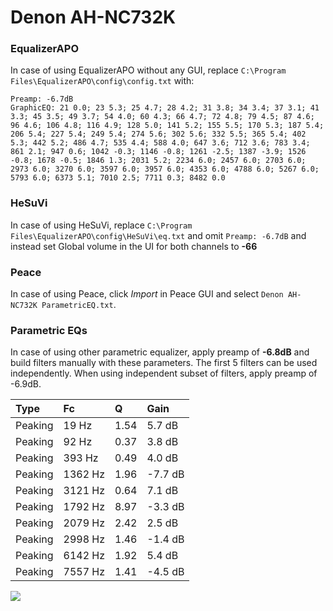 # Denon AH-NC732K

### EqualizerAPO
In case of using EqualizerAPO without any GUI, replace `C:\Program Files\EqualizerAPO\config\config.txt`
with:
```
Preamp: -6.7dB
GraphicEQ: 21 0.0; 23 5.3; 25 4.7; 28 4.2; 31 3.8; 34 3.4; 37 3.1; 41 3.3; 45 3.5; 49 3.7; 54 4.0; 60 4.3; 66 4.7; 72 4.8; 79 4.5; 87 4.6; 96 4.6; 106 4.8; 116 4.9; 128 5.0; 141 5.2; 155 5.5; 170 5.3; 187 5.4; 206 5.4; 227 5.4; 249 5.4; 274 5.6; 302 5.6; 332 5.5; 365 5.4; 402 5.3; 442 5.2; 486 4.7; 535 4.4; 588 4.0; 647 3.6; 712 3.6; 783 3.4; 861 2.1; 947 0.6; 1042 -0.3; 1146 -0.8; 1261 -2.5; 1387 -3.9; 1526 -0.8; 1678 -0.5; 1846 1.3; 2031 5.2; 2234 6.0; 2457 6.0; 2703 6.0; 2973 6.0; 3270 6.0; 3597 6.0; 3957 6.0; 4353 6.0; 4788 6.0; 5267 6.0; 5793 6.0; 6373 5.1; 7010 2.5; 7711 0.3; 8482 0.0
```

### HeSuVi
In case of using HeSuVi, replace `C:\Program Files\EqualizerAPO\config\HeSuVi\eq.txt` and omit `Preamp:
-6.7dB` and instead set Global volume in the UI for both channels to **-66**

### Peace
In case of using Peace, click *Import* in Peace GUI and select `Denon AH-NC732K ParametricEQ.txt`.

### Parametric EQs
In case of using other parametric equalizer, apply preamp of **-6.8dB** and build filters manually
with these parameters. The first 5 filters can be used independently.
When using independent subset of filters, apply preamp of -6.9dB.

| Type    | Fc      |    Q | Gain    |
|:--------|:--------|:-----|:--------|
| Peaking | 19 Hz   | 1.54 | 5.7 dB  |
| Peaking | 92 Hz   | 0.37 | 3.8 dB  |
| Peaking | 393 Hz  | 0.49 | 4.0 dB  |
| Peaking | 1362 Hz | 1.96 | -7.7 dB |
| Peaking | 3121 Hz | 0.64 | 7.1 dB  |
| Peaking | 1792 Hz | 8.97 | -3.3 dB |
| Peaking | 2079 Hz | 2.42 | 2.5 dB  |
| Peaking | 2998 Hz | 1.46 | -1.4 dB |
| Peaking | 6142 Hz | 1.92 | 5.4 dB  |
| Peaking | 7557 Hz | 1.41 | -4.5 dB |

![](https://raw.githubusercontent.com/jaakkopasanen/AutoEq/master/results/headphonecom/sbaf-serious/Denon%20AH-NC732K/Denon%20AH-NC732K.png)